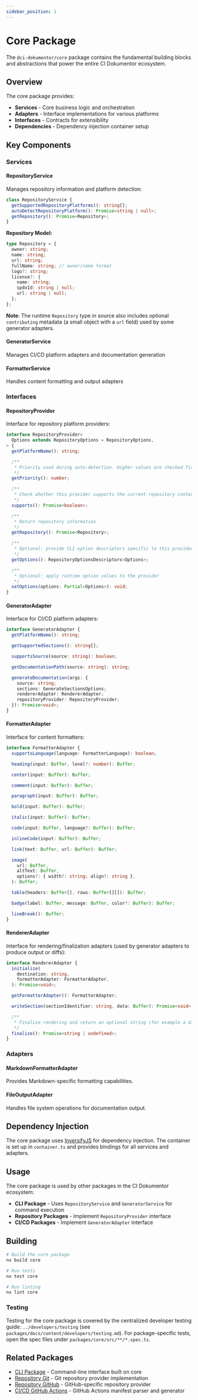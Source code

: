 ```yaml
---
sidebar_position: 1
---
```


# Core Package

The `@ci-dokumentor/core` package contains the fundamental building blocks and abstractions that power the entire CI Dokumentor ecosystem.

## Overview

The core package provides:

- **Services** - Core business logic and orchestration
- **Adapters** - Interface implementations for various platforms
- **Interfaces** - Contracts for extensibility
- **Dependencies** - Dependency injection container setup

## Key Components

### Services

#### RepositoryService

Manages repository information and platform detection:

```typescript
class RepositoryService {
  getSupportedRepositoryPlatforms(): string[];
  autoDetectRepositoryPlatform(): Promise<string | null>;
  getRepository(): Promise<Repository>;
}
```

**Repository Model:**

```typescript
type Repository = {
  owner: string;
  name: string;
  url: string;
  fullName: string; // owner/name format
  logo?: string;
  license?: {
    name: string;
    spdxId: string | null;
    url: string | null;
  };
};
```

**Note**: The runtime `Repository` type in source also includes optional `contributing` metadata (a small object with a `url` field) used by some generator adapters.

#### GeneratorService

Manages CI/CD platform adapters and documentation generation

#### FormatterService

Handles content formatting and output adapters

### Interfaces

#### RepositoryProvider

Interface for repository platform providers:

```typescript
interface RepositoryProvider<
  Options extends RepositoryOptions = RepositoryOptions,
> {
  getPlatformName(): string;

  /**
   * Priority used during auto-detection. Higher values are checked first.
   */
  getPriority(): number;

  /**
   * Check whether this provider supports the current repository context
   */
  supports(): Promise<boolean>;

  /**
   * Return repository information
   */
  getRepository(): Promise<Repository>;

  /**
   * Optional: provide CLI option descriptors specific to this provider
   */
  getOptions(): RepositoryOptionsDescriptors<Options>;

  /**
   * Optional: apply runtime option values to the provider
   */
  setOptions(options: Partial<Options>): void;
}
```

#### GeneratorAdapter

Interface for CI/CD platform adapters:

```typescript
interface GeneratorAdapter {
  getPlatformName(): string;

  getSupportedSections(): string[];

  supportsSource(source: string): boolean;

  getDocumentationPath(source: string): string;

  generateDocumentation(args: {
    source: string;
    sections: GenerateSectionsOptions;
    rendererAdapter: RendererAdapter;
    repositoryProvider: RepositoryProvider;
  }): Promise<void>;
}
```

#### FormatterAdapter

Interface for content formatters:

```typescript
interface FormatterAdapter {
  supportsLanguage(language: FormatterLanguage): boolean;

  heading(input: Buffer, level?: number): Buffer;

  center(input: Buffer): Buffer;

  comment(input: Buffer): Buffer;

  paragraph(input: Buffer): Buffer;

  bold(input: Buffer): Buffer;

  italic(input: Buffer): Buffer;

  code(input: Buffer, language?: Buffer): Buffer;

  inlineCode(input: Buffer): Buffer;

  link(text: Buffer, url: Buffer): Buffer;

  image(
    url: Buffer,
    altText: Buffer,
    options?: { width?: string; align?: string },
  ): Buffer;

  table(headers: Buffer[], rows: Buffer[][]): Buffer;

  badge(label: Buffer, message: Buffer, color?: Buffer): Buffer;

  lineBreak(): Buffer;
}
```

#### RendererAdapter

Interface for rendering/finalization adapters (used by generator adapters to produce output or diffs):

```typescript
interface RendererAdapter {
  initialize(
    destination: string,
    formatterAdapter: FormatterAdapter,
  ): Promise<void>;

  getFormatterAdapter(): FormatterAdapter;

  writeSection(sectionIdentifier: string, data: Buffer): Promise<void>;

  /**
   * Finalize rendering and return an optional string (for example a diff)
   */
  finalize(): Promise<string | undefined>;
}
```

### Adapters

#### MarkdownFormatterAdapter

Provides Markdown-specific formatting capabilities.

#### FileOutputAdapter

Handles file system operations for documentation output.

## Dependency Injection

The core package uses [InversifyJS](https://inversify.io/) for dependency injection. The container is set up in `container.ts` and provides bindings for all services and adapters.

## Usage

The core package is used by other packages in the CI Dokumentor ecosystem:

- **CLI Package** - Uses `RepositoryService` and `GeneratorService` for command execution
- **Repository Packages** - Implement `RepositoryProvider` interface
- **CI/CD Packages** - Implement `GeneratorAdapter` interface

## Building

```bash
# Build the core package
nx build core

# Run tests
nx test core

# Run linting
nx lint core
```

### Testing

Testing for the core package is covered by the centralized developer testing guide: `../developers/testing` (see `packages/docs/content/developers/testing.md`). For package-specific tests, open the spec files under `packages/core/src/**/*.spec.ts`.

## Related Packages

- [CLI Package](./cli) - Command-line interface built on core
- [Repository Git](./repository-git) - Git repository provider implementation
- [Repository GitHub](./repository-github) - GitHub-specific repository provider
- [CI/CD GitHub Actions](./cicd-github-actions) - GitHub Actions manifest parser and generator

